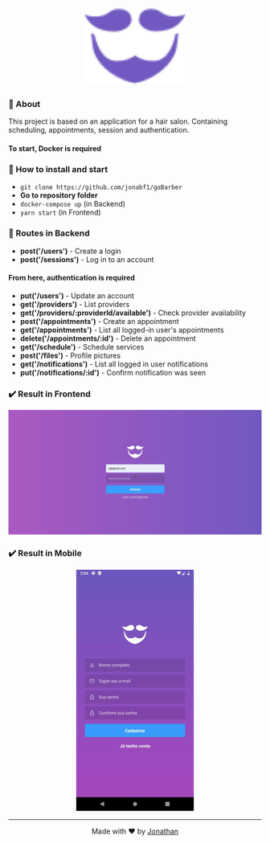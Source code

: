 <h1 align="center">
<img src="frontend/src/assets/minimal-logo.svg" width="200px">
</h1>

### :page_with_curl: About
This project is based on an application for a hair salon. Containing scheduling, appointments, session and authentication.

#### To start, **Docker** is required

### :rocket: How to install and start 
- `git clone https://github.com/jonabf1/goBarber`
- **Go to repository folder**
- `docker-compose up` (in Backend)
- `yarn start` (in Frontend)

### :page_facing_up: Routes in Backend

- **post('/users')** - Create a login
- **post('/sessions')** - Log in to an account

#### From here, authentication is required

- **put('/users')** - Update an account
- **get('/providers')** - List providers
- **get('/providers/:providerId/available')** - Check provider availability
- **post('/appointments')** - Create an appointment
- **get('/appointments')** - List all logged-in user's appointments
- **delete('/appointments/:id')** - Delete an appointment
- **get('/schedule')** - Schedule services
- **post('/files')** - Profile pictures
- **get('/notifications')** - List all logged in user notifications
- **put('/notifications/:id')** - Confirm notification was seen    

### :heavy_check_mark: Result in Frontend

<p align="center">
  <img alt="" src="frontend/public/barber.gif">
</p>

### :heavy_check_mark: Result in Mobile

<p align="center">
  <img alt="" src="mobile/public/barber.gif">
</p>

---

<p align="center">
Made with ♥ by <a href="https://www.linkedin.com/in/jonathan-barros-franco">Jonathan</a>
</p>
